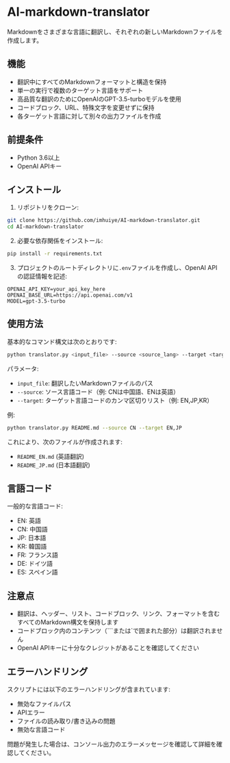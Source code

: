 # AI-markdown-translator
Markdownをさまざまな言語に翻訳し、それぞれの新しいMarkdownファイルを作成します。

## 機能
- 翻訳中にすべてのMarkdownフォーマットと構造を保持
- 単一の実行で複数のターゲット言語をサポート
- 高品質な翻訳のためにOpenAIのGPT-3.5-turboモデルを使用
- コードブロック、URL、特殊文字を変更せずに保持
- 各ターゲット言語に対して別々の出力ファイルを作成

## 前提条件
- Python 3.6以上
- OpenAI APIキー

## インストール

1. リポジトリをクローン:
```bash
git clone https://github.com/imhuiye/AI-markdown-translator.git
cd AI-markdown-translator
```

2. 必要な依存関係をインストール:
```bash
pip install -r requirements.txt
```

3. プロジェクトのルートディレクトリに`.env`ファイルを作成し、OpenAI APIの認証情報を記述:
```
OPENAI_API_KEY=your_api_key_here
OPENAI_BASE_URL=https://api.openai.com/v1
MODEL=gpt-3.5-turbo
```

## 使用方法

基本的なコマンド構文は次のとおりです:
```bash
python translator.py <input_file> --source <source_lang> --target <target_langs>
```

パラメータ:
- `input_file`: 翻訳したいMarkdownファイルのパス
- `--source`: ソース言語コード（例: CNは中国語、ENは英語）
- `--target`: ターゲット言語コードのカンマ区切りリスト（例: EN,JP,KR）

例:
```bash
python translator.py README.md --source CN --target EN,JP
```

これにより、次のファイルが作成されます:
- `README_EN.md` (英語翻訳)
- `README_JP.md` (日本語翻訳)

## 言語コード
一般的な言語コード:
- EN: 英語
- CN: 中国語
- JP: 日本語
- KR: 韓国語
- FR: フランス語
- DE: ドイツ語
- ES: スペイン語

## 注意点
- 翻訳は、ヘッダー、リスト、コードブロック、リンク、フォーマットを含むすべてのMarkdown構文を保持します
- コードブロック内のコンテンツ（```または`で囲まれた部分）は翻訳されません
- OpenAI APIキーに十分なクレジットがあることを確認してください

## エラーハンドリング
スクリプトには以下のエラーハンドリングが含まれています:
- 無効なファイルパス
- APIエラー
- ファイルの読み取り/書き込みの問題
- 無効な言語コード

問題が発生した場合は、コンソール出力のエラーメッセージを確認して詳細を確認してください。